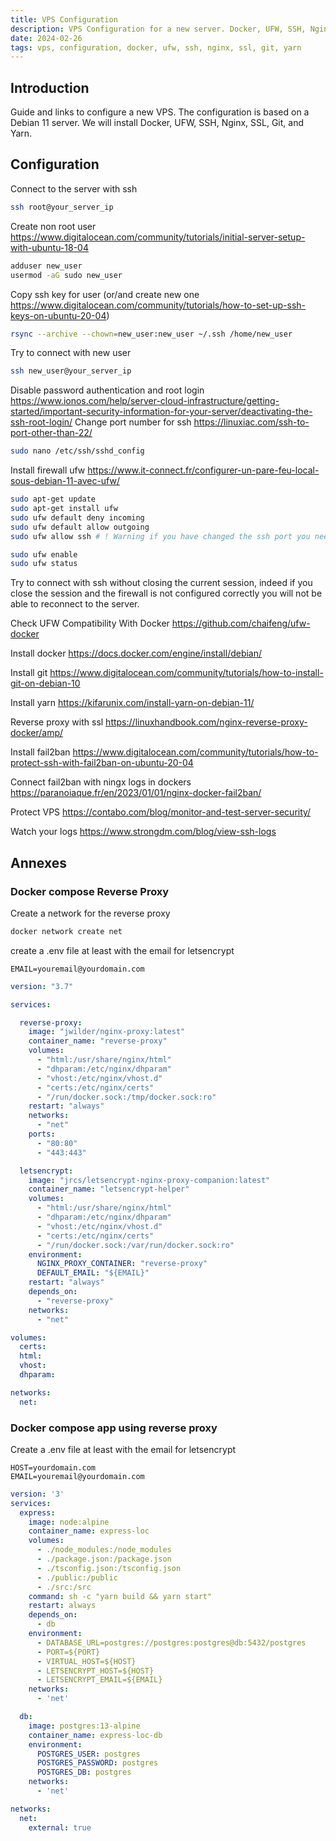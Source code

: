 ```yaml
---
title: VPS Configuration
description: VPS Configuration for a new server. Docker, UFW, SSH, Nginx, SSL, Git, Yarn
date: 2024-02-26
tags: vps, configuration, docker, ufw, ssh, nginx, ssl, git, yarn
---
```


## Introduction

Guide and links to configure a new VPS. The configuration is based on a Debian 11 server. We will install Docker, UFW, SSH, Nginx, SSL, Git, and Yarn.

## Configuration

Connect to the server with ssh

```bash
ssh root@your_server_ip
```

Create non root user https://www.digitalocean.com/community/tutorials/initial-server-setup-with-ubuntu-18-04

```bash
adduser new_user
usermod -aG sudo new_user
```

Copy ssh key for user (or/and create new one https://www.digitalocean.com/community/tutorials/how-to-set-up-ssh-keys-on-ubuntu-20-04)
```bash
rsync --archive --chown=new_user:new_user ~/.ssh /home/new_user
```

Try to connect with new user 
```bash
ssh new_user@your_server_ip
```

Disable password authentication and root login https://www.ionos.com/help/server-cloud-infrastructure/getting-started/important-security-information-for-your-server/deactivating-the-ssh-root-login/
Change port number for ssh https://linuxiac.com/ssh-to-port-other-than-22/
```bash
sudo nano /etc/ssh/sshd_config
```

Install firewall ufw  https://www.it-connect.fr/configurer-un-pare-feu-local-sous-debian-11-avec-ufw/

```bash
sudo apt-get update
sudo apt-get install ufw
sudo ufw default deny incoming
sudo ufw default allow outgoing
sudo ufw allow ssh # ! Warning if you have changed the ssh port you need to allow it: sudo ufw allow 1024/tcp

sudo ufw enable
sudo ufw status
```

Try to connect with ssh without closing the current session, indeed if you close the session and the firewall is not configured correctly you will not be able to reconnect to the server.


Check UFW Compatibility With Docker https://github.com/chaifeng/ufw-docker 

Install docker  https://docs.docker.com/engine/install/debian/

Install git https://www.digitalocean.com/community/tutorials/how-to-install-git-on-debian-10

Install yarn https://kifarunix.com/install-yarn-on-debian-11/

Reverse proxy with ssl https://linuxhandbook.com/nginx-reverse-proxy-docker/amp/

Install fail2ban https://www.digitalocean.com/community/tutorials/how-to-protect-ssh-with-fail2ban-on-ubuntu-20-04

Connect fail2ban with ningx logs in dockers https://paranoiaque.fr/en/2023/01/01/nginx-docker-fail2ban/

Protect VPS https://contabo.com/blog/monitor-and-test-server-security/

Watch your logs https://www.strongdm.com/blog/view-ssh-logs

## Annexes

### Docker compose Reverse Proxy

Create a network for the reverse proxy

```bash
docker network create net
```

create a .env file at least with the email for letsencrypt

```env
EMAIL=youremail@yourdomain.com
```

```yaml
version: "3.7"

services:

  reverse-proxy:
    image: "jwilder/nginx-proxy:latest"
    container_name: "reverse-proxy"
    volumes:
      - "html:/usr/share/nginx/html"
      - "dhparam:/etc/nginx/dhparam"
      - "vhost:/etc/nginx/vhost.d"
      - "certs:/etc/nginx/certs"
      - "/run/docker.sock:/tmp/docker.sock:ro"
    restart: "always"
    networks: 
      - "net"
    ports:
      - "80:80"
      - "443:443"

  letsencrypt:
    image: "jrcs/letsencrypt-nginx-proxy-companion:latest"
    container_name: "letsencrypt-helper"
    volumes:
      - "html:/usr/share/nginx/html"
      - "dhparam:/etc/nginx/dhparam"
      - "vhost:/etc/nginx/vhost.d"
      - "certs:/etc/nginx/certs"
      - "/run/docker.sock:/var/run/docker.sock:ro"
    environment:
      NGINX_PROXY_CONTAINER: "reverse-proxy"
      DEFAULT_EMAIL: "${EMAIL}"
    restart: "always"
    depends_on:
      - "reverse-proxy"
    networks: 
      - "net"

volumes:
  certs:
  html:
  vhost:
  dhparam:

networks:
  net:

```

### Docker compose app using reverse proxy

Create a .env file at least with the email for letsencrypt

```env
HOST=yourdomain.com
EMAIL=youremail@yourdomain.com
```

```yaml
version: '3'
services:
  express:
    image: node:alpine
    container_name: express-loc
    volumes:
      - ./node_modules:/node_modules
      - ./package.json:/package.json
      - ./tsconfig.json:/tsconfig.json
      - ./public:/public
      - ./src:/src
    command: sh -c "yarn build && yarn start"
    restart: always
    depends_on:
      - db
    environment:
      - DATABASE_URL=postgres://postgres:postgres@db:5432/postgres
      - PORT=${PORT}
      - VIRTUAL_HOST=${HOST}
      - LETSENCRYPT_HOST=${HOST}
      - LETSENCRYPT_EMAIL=${EMAIL}
    networks:
      - 'net'

  db:
    image: postgres:13-alpine
    container_name: express-loc-db
    environment:
      POSTGRES_USER: postgres
      POSTGRES_PASSWORD: postgres
      POSTGRES_DB: postgres
    networks:
      - 'net'

networks:
  net:
    external: true
```
